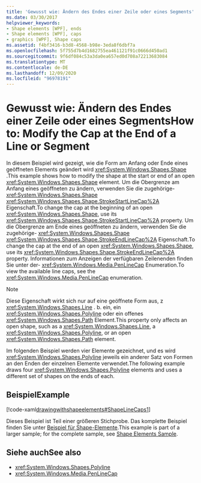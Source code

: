 ```yaml
---
title: 'Gewusst wie: Ändern des Endes einer Zeile oder eines Segments'
ms.date: 03/30/2017
helpviewer_keywords:
- Shape elements [WPF], ends
- Shape elements [WPF], caps
- graphics [WPF], Shape caps
ms.assetid: f4bf3416-b3d8-4568-b98e-3eda8f6dbf7a
ms.openlocfilehash: 5f755d7b4d1682755ea461121f91c0666d450ad1
ms.sourcegitcommit: 9f6df084c53a3da0ea657ed0d708a72213683084
ms.translationtype: MT
ms.contentlocale: de-DE
ms.lasthandoff: 12/09/2020
ms.locfileid: "96978191"
---
```

# <a name="how-to-modify-the-cap-at-the-end-of-a-line-or-segment"></a><span data-ttu-id="de5df-102">Gewusst wie: Ändern des Endes einer Zeile oder eines Segments</span><span class="sxs-lookup"><span data-stu-id="de5df-102">How to: Modify the Cap at the End of a Line or Segment</span></span>
<span data-ttu-id="de5df-103">In diesem Beispiel wird gezeigt, wie die Form am Anfang oder Ende eines geöffneten Elements geändert wird <xref:System.Windows.Shapes.Shape> .</span><span class="sxs-lookup"><span data-stu-id="de5df-103">This example shows how to modify the shape at the start or end of an open <xref:System.Windows.Shapes.Shape> element.</span></span> <span data-ttu-id="de5df-104">Um die Obergrenze am Anfang eines geöffneten zu ändern, verwenden Sie die zugehörige- <xref:System.Windows.Shapes.Shape> <xref:System.Windows.Shapes.Shape.StrokeStartLineCap%2A> Eigenschaft.</span><span class="sxs-lookup"><span data-stu-id="de5df-104">To change the cap at the beginning of an open <xref:System.Windows.Shapes.Shape>, use its <xref:System.Windows.Shapes.Shape.StrokeStartLineCap%2A> property.</span></span> <span data-ttu-id="de5df-105">Um die Obergrenze am Ende eines geöffneten zu ändern, verwenden Sie die zugehörige- <xref:System.Windows.Shapes.Shape> <xref:System.Windows.Shapes.Shape.StrokeEndLineCap%2A> Eigenschaft.</span><span class="sxs-lookup"><span data-stu-id="de5df-105">To change the cap at the end of an open <xref:System.Windows.Shapes.Shape>, use its <xref:System.Windows.Shapes.Shape.StrokeEndLineCap%2A> property.</span></span> <span data-ttu-id="de5df-106">Informationen zum Anzeigen der verfügbaren Zeilenenden finden Sie unter der- <xref:System.Windows.Media.PenLineCap> Enumeration.</span><span class="sxs-lookup"><span data-stu-id="de5df-106">To view the available line caps, see the <xref:System.Windows.Media.PenLineCap> enumeration.</span></span>  
  
> [!NOTE]
> <span data-ttu-id="de5df-107">Diese Eigenschaft wirkt sich nur auf eine geöffnete Form aus, z <xref:System.Windows.Shapes.Line> . b. ein, ein <xref:System.Windows.Shapes.Polyline> oder ein offenes <xref:System.Windows.Shapes.Path> Element.</span><span class="sxs-lookup"><span data-stu-id="de5df-107">This property only affects an open shape, such as a <xref:System.Windows.Shapes.Line>, a <xref:System.Windows.Shapes.Polyline>, or an open <xref:System.Windows.Shapes.Path> element.</span></span>  
  
 <span data-ttu-id="de5df-108">Im folgenden Beispiel werden vier Elemente gezeichnet, und es wird <xref:System.Windows.Shapes.Polyline> jeweils ein anderer Satz von Formen an den Enden der einzelnen Elemente verwendet.</span><span class="sxs-lookup"><span data-stu-id="de5df-108">The following example draws four <xref:System.Windows.Shapes.Polyline> elements and uses a different set of shapes on the ends of each.</span></span>  
  
## <a name="example"></a><span data-ttu-id="de5df-109">Beispiel</span><span class="sxs-lookup"><span data-stu-id="de5df-109">Example</span></span>  
 [!code-xaml[drawingwithshapeelements#ShapeLineCaps1](~/samples/snippets/csharp/VS_Snippets_Wpf/DrawingWithShapeElements/CS/linecapsandjoinsexample.xaml#shapelinecaps1)]  
  
 <span data-ttu-id="de5df-110">Dieses Beispiel ist Teil einer größeren Stichprobe. Das komplette Beispiel finden Sie unter [Beispiel für Shape-Elemente](https://github.com/Microsoft/WPF-Samples/tree/master/Graphics/ShapeElements).</span><span class="sxs-lookup"><span data-stu-id="de5df-110">This example is part of a larger sample; for the complete sample, see [Shape Elements Sample](https://github.com/Microsoft/WPF-Samples/tree/master/Graphics/ShapeElements).</span></span>  
  
## <a name="see-also"></a><span data-ttu-id="de5df-111">Siehe auch</span><span class="sxs-lookup"><span data-stu-id="de5df-111">See also</span></span>

- <xref:System.Windows.Shapes.Polyline>
- <xref:System.Windows.Media.PenLineCap>
